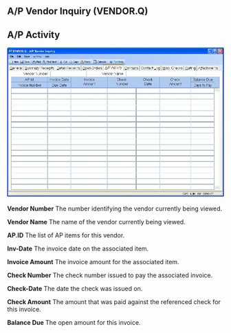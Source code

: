 ##  A/P Vendor Inquiry (VENDOR.Q)

<PageHeader />

##  A/P Activity

![](./VENDOR-Q-5.jpg)

**Vendor Number** The number identifying the vendor currently being viewed.  
  
**Vendor Name** The name of the vendor currently being viewed.  
  
**AP.ID** The list of AP items for this vendor.  
  
**Inv-Date** The invoice date on the associated item.  
  
**Invoice Amount** The invoice amount for the associated item.  
  
**Check Number** The check number issued to pay the associated invoice.  
  
**Check-Date** The date the check was issued on.  
  
**Check Amount** The amount that was paid against the referenced check for
this invoice.  
  
**Balance Due** The open amount for this invoice.  
  
  
<badge text= "Version 8.10.57" vertical="middle" />

<PageFooter />